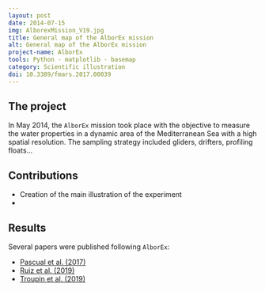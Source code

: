 ```yaml
---
layout: post
date: 2014-07-15
img: AlborexMission_V19.jpg
title: General map of the AlborEx mission
alt: General map of the AlborEx mission
project-name: AlborEx
tools: Python - matplotlib - basemap
category: Scientific illustration
doi: 10.3389/fmars.2017.00039
---
```


## The project

In May 2014, the `AlborEx` mission took place with the objective to measure the water properties in a dynamic area of the Mediterranean Sea with a high spatial resolution. The sampling strategy included gliders, drifters, profiling floats...

## Contributions

- Creation of the main illustration of the experiment
- 

## Results

Several papers were published following `AlborEx`:
- [Pascual et al. (2017)](https://www.frontiersin.org/articles/10.3389/fmars.2017.00039/full)
- [Ruiz et al. (2019)](https://agupubs.onlinelibrary.wiley.com/doi/full/10.1029/2019JC015034)
- [Troupin et al. (2019)](https://essd.copernicus.org/articles/11/129/2019/)
